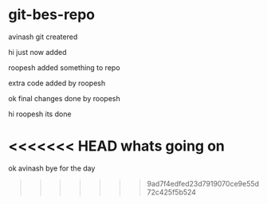 # git-bes-repo



avinash git createred




hi just now added 






roopesh added something to repo



extra code added by roopesh





ok final changes done by roopesh



hi roopesh its done 


<<<<<<< HEAD
whats going on
=======



ok avinash bye for the day
>>>>>>> 9ad7f4edfed23d7919070ce9e55d72c425f5b524
